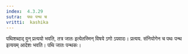 ```yaml
---
index:  4.3.29
sutra:  पथः पन्थ च
vritti:  kashika 
---
```


पथिशब्दाद् वुन् प्रत्ययो भवति, तत्र जातः इत्येतस्मिन् विषये ऽणो ऽपवादः। प्रत्यय. संनियोगेन च पथः पन्थ इत्ययम् आदेशः भवति। पथि जातः पन्थकः।

